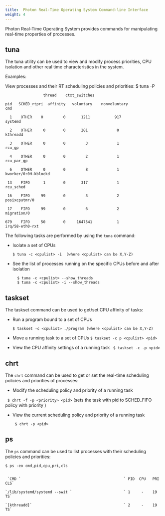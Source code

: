 ```yaml
---
title:  Photon Real-Time Operating System Command-line Interface
weight: 4
---
```


Photon Real-Time Operating System provides commands for manipulating real-time properties of processes.

## tuna

The tuna utility can be used to view and modify process priorities, CPU isolation and other real time characteristics in the system.

Examples:

View processes and their RT scheduling policies and priorities:
    $ tuna -P

                     thread    ctxt_switches

    pid   SCHED_rtpri  affinity   voluntary    nonvoluntary                    cmd

      1    OTHER    0         0       1211           917                     systemd 

      2    OTHER     0        0       281             0                      kthreadd 

      3    OTHER     0        0         3             1                         rcu_gp
 
      4    OTHER     0        0         2             1                    rcu_par_gp
 
      6    OTHER     0        0         8             1            kworker/0:0H-kblockd

     13    FIFO      1        0       317             1                     rcu_sched

     16    FIFO     99        0         3             2                posixcputmr/0 

     17    FIFO     99        0         6             2                    migration/0

    679    FIFO     50        0     1647541           1                irq/58-eth0-rxt


The following tasks are performed by using the `tuna` command:

- Isolate a set of CPUs

    `$ tuna -c <cpulist> -i  (where <cpulist> can be X,Y-Z)`


- See the list of processes running on the specific CPUs before and after isolation
    
        $ tuna -c <cpulist> --show_threads
        $ tuna -c <cpulist> -i --show_threads


## taskset

The taskset command can be used to get/set CPU affinity of tasks:

- Run a program bound to a set of CPUs

    `$ taskset -c <cpulist> ./program (where <cpulist> can be X,Y-Z)`

- Move a running task to a set of CPUs
    `$ taskset -c p <cpulist> <pid>`

- View the CPU affinity settings of a running task
     ` $ taskset -c -p <pid>`
    

  


## chrt

The `chrt` command can be used to get or set the real-time scheduling policies and priorities of processes:

- Modify the scheduling policy and priority of a running task
 
 ` $ chrt -f -p <priority> <pid>`  (sets the task with pid <pid> to SCHED_FIFO policy with priority <priority>)


- View the current scheduling policy and priority of a running task

   ` $ chrt -p <pid>`



## ps

The `ps` command can be used to list processes with their scheduling policies and priorities:


    $ ps -eo cmd,pid,cpu,pri,cls


     `CMD `                                              ` PID  CPU   PRI    CLS`

    `/lib/systemd/systemd --swit `                       ` 1     -    19    TS`

    `[kthreadd]`                                         ` 2     -    19    TS`
